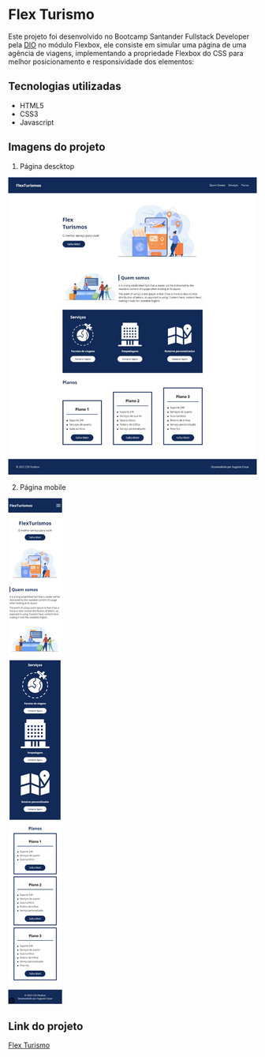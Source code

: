 # **Flex Turismo**

Este projeto foi desenvolvido no Bootcamp Santander Fullstack Developer pela <a href="https://web.dio.me/home" target="_blank">DIO</a> no módulo Flexbox, ele consiste em simular uma página de uma agência de viagens, implementando a propriedade Flexbox do CSS para melhor posicionamento e responsividade dos elementos:

## Tecnologias utilizadas

- HTML5
- CSS3
- Javascript

## Imagens do projeto

1. Página descktop

![Desktop page](/images/page-desktop.png)

2. Página mobile

![Mobile page](/images/page-mobile.png)

## Link do projeto

<a href="https://augustocesarsousa.github.io/flex-project/" target="_blank">Flex Turismo</a>